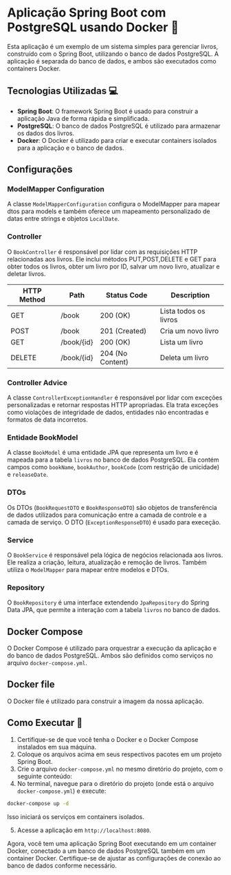 # Aplicação Spring Boot com PostgreSQL usando Docker 🚀

Esta aplicação é um exemplo de um sistema simples para gerenciar livros, construído com o Spring Boot, utilizando o banco de dados PostgreSQL. A aplicação é separada do banco de dados, e ambos são executados como containers Docker.

## Tecnologias Utilizadas 💻

- **Spring Boot**: O framework Spring Boot é usado para construir a aplicação Java de forma rápida e simplificada.
- **PostgreSQL**: O banco de dados PostgreSQL é utilizado para armazenar os dados dos livros.
- **Docker**: O Docker é utilizado para criar e executar containers isolados para a aplicação e o banco de dados.

## Configurações

### ModelMapper Configuration

A classe `ModelMapperConfiguration` configura o ModelMapper para mapear dtos para models e também oferece um mapeamento personalizado de datas entre strings e objetos `LocalDate`.

### Controller

O `BookController` é responsável por lidar com as requisições HTTP relacionadas aos livros. Ele inclui métodos PUT,POST,DELETE e GET para obter todos os livros, obter um livro por ID, salvar um novo livro, atualizar e deletar livros.

| HTTP Method     |  Path                 |  Status Code          | Description             |
|-----------------|-----------------------|-----------------------|-------------------------|
| GET             | /book                 |  200 (OK)             | Lista todos os livros   |
| POST            | /book                 |  201 (Created)        | Cria um novo livro      |
| GET             | /book/{id}            |  200 (OK)             | Lista um livro          |
| DELETE          | /book/{id}            |  204 (No Content)     | Deleta um livro         |

### Controller Advice

A classe `ControllerExceptionHandler` é responsável por lidar com exceções personalizadas e retornar respostas HTTP apropriadas. Ela trata exceções como violações de integridade de dados, entidades não encontradas e formatos de data incorretos.

### Entidade BookModel

A classe `BookModel` é uma entidade JPA que representa um livro e é mapeada para a tabela `livros` no banco de dados PostgreSQL. Ela contém campos como `bookName`, `bookAuthor`, `bookCode` (com restrição de unicidade) e `releaseDate`.

### DTOs

Os DTOs (`BookRequestDTO` e `BookResponseDTO`) são objetos de transferência de dados utilizados para comunicação entre a camada de controle e a camada de serviço.
O DTO (`ExceptionResponseDTO`) é usado para execeção.

### Service

O `BookService` é responsável pela lógica de negócios relacionada aos livros. Ele realiza a criação, leitura, atualização e remoção de livros. Também utiliza o `ModelMapper` para mapear entre modelos e DTOs.

### Repository

O `BookRepository` é uma interface extendendo `JpaRepository` do Spring Data JPA, que permite a interação com a tabela `livros` no banco de dados.

## Docker Compose

O Docker Compose é utilizado para orquestrar a execução da aplicação e do banco de dados PostgreSQL. Ambos são definidos como serviços no arquivo `docker-compose.yml`.

## Docker file
O Docker file é utilizado para construir a imagem da nossa aplicação.

## Como Executar 🔨

1. Certifique-se de que você tenha o Docker e o Docker Compose instalados em sua máquina.
2. Coloque os arquivos acima em seus respectivos pacotes em um projeto Spring Boot.
3. Crie o arquivo `docker-compose.yml` no mesmo diretório do projeto, com o seguinte conteúdo:
4. No terminal, navegue para o diretório do projeto (onde está o arquivo `docker-compose.yml`) e execute:

```bash
docker-compose up -d
```

Isso iniciará os serviços em containers isolados.

5. Acesse a aplicação em `http://localhost:8080`.

Agora, você tem uma aplicação Spring Boot executando em um container Docker, conectado a um banco de dados PostgreSQL também em um container Docker. Certifique-se de ajustar as configurações de conexão ao banco de dados conforme necessário.

